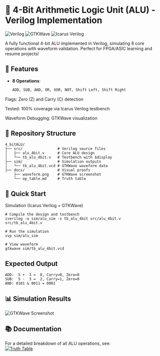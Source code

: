 # 🔧 4-Bit Arithmetic Logic Unit (ALU) - Verilog Implementation

![Verilog](https://img.shields.io/badge/Verilog-FF0000?style=for-the-badge&logo=verilog&logoColor=white)
![GTKWave](https://img.shields.io/badge/Simulation-GTKWave-0078D7?style=for-the-badge)
![Icarus Verilog](https://img.shields.io/badge/Toolchain-Icarus_Verilog-FFD700?style=for-the-badge)

A fully functional 4-bit ALU implemented in Verilog, simulating 8 core operations with waveform validation. Perfect for FPGA/ASIC learning and resume projects!

## 🌟 Features
- **8 Operations**:  
  ```python
  ADD, SUB, AND, OR, XOR, NOT, Shift Left, Shift Right

Flags: Zero (Z) and Carry (C) detection

Tested: 100% coverage via Icarus Verilog testbench

Waveform Debugging: GTKWave visualization

## 📁 Repository Structure
```
4_bitALU/
├── src/                # Verilog source files
│   ├── alu_4bit.v      # Core ALU design
│   └── tb_alu_4bit.v   # Testbench with $display
├── sim/                # Simulation outputs
│   └── tb_alu_4bit.vcd # GTKWave waveform data
├── docs/               # Visual proofs
    ├── waveform.png    # GTKWave screenshot
    └── op_table.md     # Truth table

```

## 🚀 Quick Start
Simulation (Icarus Verilog + GTKWave)
```
# Compile the design and testbench
iverilog -o sim/alu_sim -s tb_alu_4bit src/alu_4bit.v src/tb_alu_4bit.v

# Run the simulation
vvp sim/alu_sim

# View waveform
gtkwave sim/tb_alu_4bit.vcd
```

## Expected Output
```
ADD:  5 +  3 =  8, Carry=0, Zero=0
SUB:  5 -  3 =  2, Carry=1, Zero=0
AND: 0101 & 0011 = 0001
```

## 📊 Simulation Results
![GTKWave Screenshot](docs/waveform/simulation_waveform.png)  


## 📚 Documentation
For a detailed breakdown of all ALU operations, see:  
[![Truth Table](https://img.shields.io/badge/View-Truth_Table-FFD700)](./docs/op_table.md)
